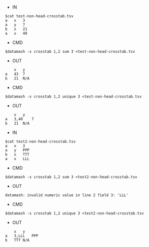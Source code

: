 - IN

```
$cat test-non-head-crosstab.tsv
a	x	3
a	y	7
b	x	21
a	x	40
```

- CMD
```
$datamash -s crosstab 1,2 sum 3 <test-non-head-crosstab.tsv
```

- OUT
```
	x	y
a	43	7
b	21	N/A
```
- CMD
```
$datamash -s crosstab 1,2 unique 3 <test-non-head-crosstab.tsv
```

- OUT
```
	x	y
a	3,40	7
b	21	N/A
```


- IN

```
$cat test2-non-head-crosstab.tsv
a	x	3
a	y	PPP
b	x	TTT
a	x	LLL
```

- CMD

```
$datamash -s crosstab 1,2 sum 3 <test2-non-head-crosstab.tsv
```

- OUT

```
datamash: invalid numeric value in line 2 field 3: 'LLL'
```

- CMD
```
$datamash -s crosstab 1,2 unique 3 <test2-non-head-crosstab.tsv
```


- OUT

```
	x	y
a	3,LLL	PPP
b	TTT	N/A
```
